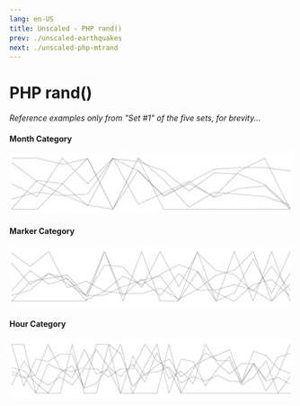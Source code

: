 ```yaml
---
lang: en-US
title: Unscaled - PHP rand()
prev: ./unscaled-earthquakes
next: ./unscaled-php-mtrand
---
```


# PHP rand()

_Reference examples only from "Set #1" of the five sets, for brevity..._

#### Month Category

![Month Sparkline](../_media/sparklines/r-mo-s1.jpg 'Set #1 Unscaled Month Overlay')

#### Marker Category

![Marker Sparkline](../_media/sparklines/r-mrk-s1.jpg 'Set #1 Unscaled Marker Overlay')

#### Hour Category

![Hour Sparkline](../_media/sparklines/r-hr-s1.jpg 'Set #1 Unscaled Hour Overlay')
